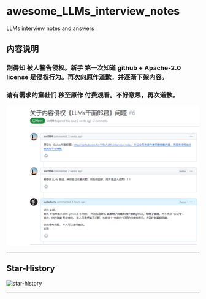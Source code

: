 # awesome_LLMs_interview_notes
LLMs interview notes and answers

## **内容说明**

### 刚得知 被人警告侵权。新手 第一次知道 github +  Apache-2.0 license 是侵权行为。再次向原作道歉，并逐渐下架内容。 

### 请有需求的童鞋们 移至原作 付费观看。不好意思，再次道歉。

<img src="./misc/说明文件.png">


------
## **Star-History**

![star-history](https://api.star-history.com/svg?repos=jackaduma/awesome_LLMs_interview_notes&type=Date "star-history")

------



